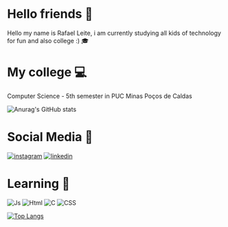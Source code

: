 # Hello friends :eyes:
Hello my name is Rafael Leite, i am currently studying all kids of technology for fun and also college :)  :mortar_board:


# My college :computer:
  Computer Science - 5th semester in PUC Minas Poços de Caldas
  
  ![Anurag's GitHub stats](https://github-readme-stats.vercel.app/api?username=Raffaleite&show_icons=true&theme=radical)
  
# Social Media :incoming_envelope:
 [![instagram](https://img.shields.io/badge/Instagram-E4405F?style=for-the-badge&logo=instagram&logoColor=white)](https://www.instagram.com/milk.fael/)
 [![linkedin](https://img.shields.io/badge/LinkedIn-0077B5?style=for-the-badge&logo=linkedin&logoColor=white)](https://www.linkedin.com/in/rafael-leite-b0884b241/)
 
# Learning :memo:

 ![Js](https://img.shields.io/badge/JavaScript-323330?style=for-the-badge&logo=javascript&logoColor=F7DF1E)
 ![Html](https://img.shields.io/badge/HTML5-E34F26?style=for-the-badge&logo=html5&logoColor=white)
 ![C](https://img.shields.io/badge/C-00599C?style=for-the-badge&logo=c&logoColor=white)
 ![CSS](https://img.shields.io/badge/CSS3-1572B6?style=for-the-badge&logo=css3&logoColor=white)
 
 [![Top Langs](https://github-readme-stats.vercel.app/api/top-langs/?username=Raffaleite&layout=compact)](https://github.com/anuraghazra/github-readme-stats)
 
